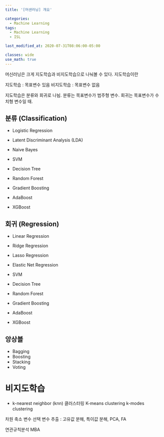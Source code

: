 ```yaml
---
title: '[머샌러닝] 개요'

categories:
  - Machine Learning
tags:
  - Machine Learning
  - ISL

last_modified_at: 2020-07-31T08:06:00-05:00

classes: wide
use_math: true
---
```



머신러닝은 크게 지도학습과 비지도학습으로 나눠볼 수 있다. 지도학습이란

지도학습 : 목표변수 있음
비지도학습 : 목표변수 없음

지도학습은 분류와 회귀로 나뉨. 분류는 목표변수가 범주형 변수. 회귀는 목표변수가 수치형 변수일 때.

## 분류 (Classification)

- Logistic Regression
- Latent Discriminant Analysis (LDA)

- Naive Bayes

- SVM
- Decision Tree
- Random Forest
- Gradient Boosting
- AdaBoost
- XGBoost

## 회귀 (Regression)

- Linear Regression
- Ridge Regression
- Lasso Regression
- Elastic Net Regression

- SVM
- Decision Tree
- Random Forest
- Gradient Boosting
- AdaBoost
- XGBoost


## 앙상블

- Bagging
- Boosting
- Stacking
- Voting


# 비지도학습

- k-nearest neighbor (knn)
클러스터링
K-means clustering
k-modes clustering

차원 축소
변수 선택
변수 추출 : 고유값 분해, 특이값 분해, PCA, FA

연관규칙분석
MBA
